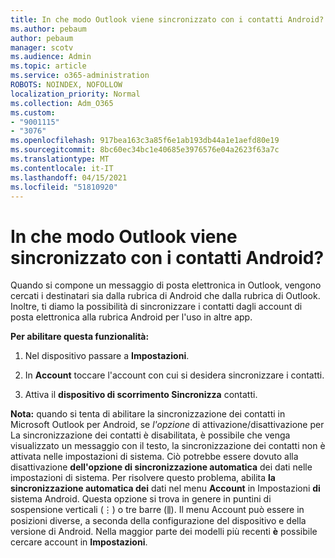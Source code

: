 ```yaml
---
title: In che modo Outlook viene sincronizzato con i contatti Android?
ms.author: pebaum
author: pebaum
manager: scotv
ms.audience: Admin
ms.topic: article
ms.service: o365-administration
ROBOTS: NOINDEX, NOFOLLOW
localization_priority: Normal
ms.collection: Adm_O365
ms.custom:
- "9001115"
- "3076"
ms.openlocfilehash: 917bea163c3a85f6e1ab193db44a1e1aefd80e19
ms.sourcegitcommit: 8bc60ec34bc1e40685e3976576e04a2623f63a7c
ms.translationtype: MT
ms.contentlocale: it-IT
ms.lasthandoff: 04/15/2021
ms.locfileid: "51810920"
---
```

# <a name="how-does-outlook-sync-with-my-android-contacts"></a>In che modo Outlook viene sincronizzato con i contatti Android?

Quando si compone un messaggio di posta elettronica in Outlook, vengono cercati i destinatari sia dalla rubrica di Android che dalla rubrica di Outlook. Inoltre, ti diamo la possibilità di sincronizzare i contatti dagli account di posta elettronica alla rubrica Android per l'uso in altre app. 
 
**Per abilitare questa funzionalità:**
 
1. Nel dispositivo passare a **Impostazioni**.

2. In **Account** toccare l'account con cui si desidera sincronizzare i contatti.

3. Attiva il **dispositivo di scorrimento Sincronizza** contatti.
 
**Nota:** quando si tenta di abilitare la sincronizzazione dei  contatti in Microsoft Outlook per Android, se *l'opzione* di attivazione/disattivazione per La sincronizzazione dei contatti è disabilitata, è possibile che venga visualizzato un messaggio con il testo, la sincronizzazione dei contatti non è attivata nelle impostazioni di sistema. Ciò potrebbe essere dovuto alla disattivazione **dell'opzione di sincronizzazione automatica** dei dati nelle impostazioni di sistema. Per risolvere questo problema, abilita  **la sincronizzazione automatica dei** dati nel menu  **Account** in Impostazioni  **di** sistema Android. Questa opzione si trova in genere in puntini di sospensione verticali (⋮) o tre barre (⫼). Il  menu Account può essere in posizioni diverse, a seconda della configurazione del dispositivo e della versione di Android. Nella maggior parte dei modelli più recenti **è** possibile cercare account in **Impostazioni**.